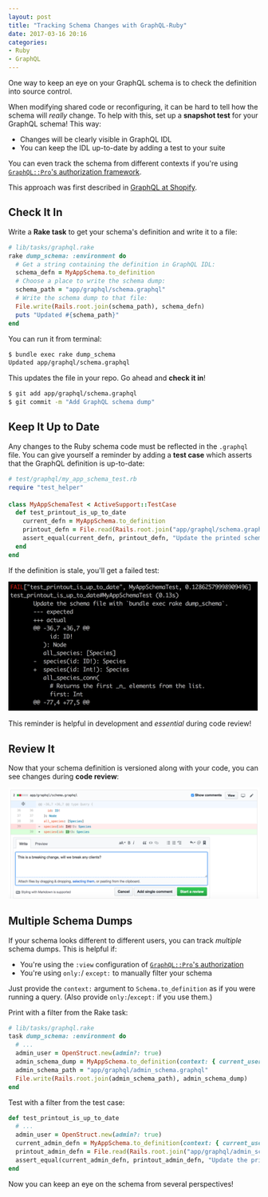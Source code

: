 ```yaml
---
layout: post
title: "Tracking Schema Changes with GraphQL-Ruby"
date: 2017-03-16 20:16
categories:
- Ruby
- GraphQL
---
```


One way to keep an eye on your GraphQL schema is to check the definition into source control.

<!-- more -->

When modifying shared code or reconfiguring, it can be hard to tell how the schema will _really_ change. To help with this, set up a __snapshot test__ for your GraphQL schema! This way:

- Changes will be clearly visible in GraphQL IDL
- You can keep the IDL up-to-date by adding a test to your suite

You can even track the schema from different contexts if you're using [`GraphQL::Pro`'s authorization framework](https://rmosolgo.github.io/graphql-ruby/pro/authorization).

This approach was first described in [GraphQL at Shopify](https://www.youtube.com/watch?v=Wlu_PWCjc6Y).

## Check It In

Write a __Rake task__ to get your schema's definition and write it to a file:

```ruby
# lib/tasks/graphql.rake
rake dump_schema: :environment do
  # Get a string containing the definition in GraphQL IDL:
  schema_defn = MyAppSchema.to_definition
  # Choose a place to write the schema dump:
  schema_path = "app/graphql/schema.graphql"
  # Write the schema dump to that file:
  File.write(Rails.root.join(schema_path), schema_defn)
  puts "Updated #{schema_path}"
end
```

You can run it from terminal:

```sh
$ bundle exec rake dump_schema
Updated app/graphql/schema.graphql
```

This updates the file in your repo. Go ahead and __check it in__!

```sh
$ git add app/graphql/schema.graphql
$ git commit -m "Add GraphQL schema dump"
```

## Keep It Up to Date

Any changes to the Ruby schema code must be reflected in the `.graphql` file. You can give yourself a reminder by adding a __test case__ which asserts that the GraphQL definition is up-to-date:

```ruby
# test/graphql/my_app_schema_test.rb
require "test_helper"

class MyAppSchemaTest < ActiveSupport::TestCase
  def test_printout_is_up_to_date
    current_defn = MyAppSchema.to_definition
    printout_defn = File.read(Rails.root.join("app/graphql/schema.graphql"))
    assert_equal(current_defn, printout_defn, "Update the printed schema with `bundle exec rake dump_schema`")
  end
end
```

If the definition is stale, you'll get a failed test:

<p><img src="/assets/images/tracking_schema/test_failure.png" width="500" /></p>

This reminder is helpful in development and _essential_ during code review!

## Review It

Now that your schema definition is versioned along with your code, you can see changes during __code review__:

<p><img src="/assets/images/tracking_schema/code_review.png" width="600" /></p>

## Multiple Schema Dumps

If your schema looks different to different users, you can track _multiple_ schema dumps. This is helpful if:

- You're using the `:view` configuration of [`GraphQL::Pro`'s authorization](https://rmosolgo.github.io/graphql-ruby/pro/authorization)
- You're using `only:`/ `except:` to manually filter your schema

Just provide the `context:` argument to `Schema.to_definition` as if you were running a query. (Also provide `only:`/`except:` if you use them.)

Print with a filter from the Rake task:

```ruby
# lib/tasks/graphql.rake
task dump_schema: :environment do
  # ...
  admin_user = OpenStruct.new(admin?: true)
  admin_schema_dump = MyAppSchema.to_definition(context: { current_user: admin_user })
  admin_schema_path = "app/graphql/admin_schema.graphql"
  File.write(Rails.root.join(admin_schema_path), admin_schema_dump)
end
```

Test with a filter from the test case:

```ruby
def test_printout_is_up_to_date
  # ...
  admin_user = OpenStruct.new(admin?: true)
  current_admin_defn = MyAppSchema.to_definition(context: { current_user: admin_user })
  printout_admin_defn = File.read(Rails.root.join("app/graphql/admin_schema.graphql"))
  assert_equal(current_admin_defn, printout_admin_defn, "Update the printed schema with `bundle exec rake dump_schema`")
end
```

Now you can keep an eye on the schema from several perspectives!
